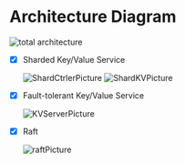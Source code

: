 # Architecture Diagram

![total architecture](https://user-images.githubusercontent.com/81071995/218312680-5c860a7c-9df1-4800-a905-daa6cb9d461c.svg)

- [x] Sharded Key/Value Service

  ![ShardCtrlerPicture](https://user-images.githubusercontent.com/81071995/218294139-5142804a-2e9f-4909-94e1-d2233d9cafec.svg)
  ![ShardKVPicture](https://user-images.githubusercontent.com/81071995/218295631-eb24f179-4dc3-4199-9165-46e1b1f0f5e5.svg)

- [x] Fault-tolerant Key/Value Service

  ![KVServerPicture](https://user-images.githubusercontent.com/81071995/218291344-2627b967-2067-477b-87c5-c2b2af9f0b54.svg)

- [x] Raft

  ![raftPicture](https://user-images.githubusercontent.com/81071995/218274391-89d15100-1d37-4128-929d-49dd21ba0e91.svg)
